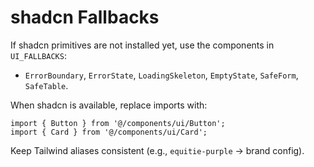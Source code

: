 # shadcn Fallbacks

If shadcn primitives are not installed yet, use the components in `UI_FALLBACKS`:
- `ErrorBoundary`, `ErrorState`, `LoadingSkeleton`, `EmptyState`, `SafeForm`, `SafeTable`.

When shadcn is available, replace imports with:
```tsx
import { Button } from '@/components/ui/Button';
import { Card } from '@/components/ui/Card';
```

Keep Tailwind aliases consistent (e.g., `equitie-purple` -> brand config).
